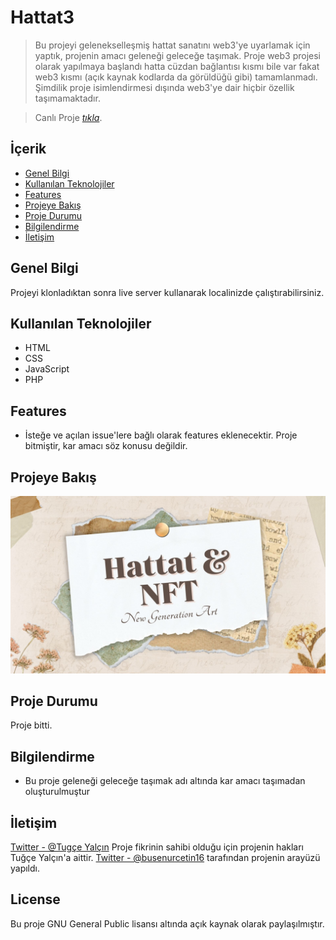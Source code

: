 # Hattat3

> Bu projeyi gelenekselleşmiş hattat sanatını web3'ye uyarlamak için yaptık, projenin amacı geleneği geleceğe taşımak.
> Proje web3 projesi olarak yapılmaya başlandı hatta cüzdan bağlantısı kısmı bile var fakat web3 kısmı (açık kaynak kodlarda da görüldüğü gibi) tamamlanmadı. Şimdilik proje isimlendirmesi dışında web3'ye dair hiçbir özellik taşımamaktadır.

> Canlı Proje [_tıkla_](https://hattat3.vercel.app/#about).

## İçerik
* [Genel Bilgi](#general-information)
* [Kullanılan Teknolojiler](#technologies-used)
* [Features](#features)
* [Projeye Bakış](#screenshots)
* [Proje Durumu](#project-status)
* [Bilgilendirme](#acknowledgements)
* [İletişim](#contact)


## Genel Bilgi
Projeyi klonladıktan sonra live server kullanarak localinizde çalıştırabilirsiniz.

## Kullanılan Teknolojiler
- HTML
- CSS
- JavaScript
- PHP


## Features
- İsteğe ve açılan issue'lere bağlı olarak features eklenecektir. Proje bitmiştir, kar amacı söz konusu değildir.


## Projeye Bakış
![Bakış](images/index.jpg)


## Proje Durumu
Proje bitti.


## Bilgilendirme
- Bu proje geleneği geleceğe taşımak adı altında kar amacı taşımadan oluşturulmuştur


## İletişim
[Twitter - @Tugçe Yalçın](https://twitter.com/0phoenix_) Proje fikrinin sahibi olduğu için projenin hakları Tuğçe Yalçın'a aittir.
[Twitter - @busenurcetin16](https://twitter.com/busenurcetin16) tarafından projenin arayüzü yapıldı.


## License 
Bu proje GNU General Public lisansı altında açık kaynak olarak paylaşılmıştır.
